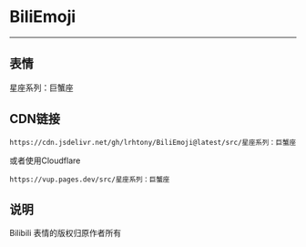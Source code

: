 # BiliEmoji
---
## 表情
星座系列：巨蟹座
## CDN链接
```
https://cdn.jsdelivr.net/gh/lrhtony/BiliEmoji@latest/src/星座系列：巨蟹座
```
或者使用Cloudflare
```
https://vup.pages.dev/src/星座系列：巨蟹座
```
## 说明
Bilibili 表情的版权归原作者所有
